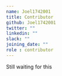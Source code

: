 ```yaml
---
name: Joel1742001
title: Contributor
github: Joel1742001
twitter: ""
linkedin: ""
slack: ""
joining_date: ""
role : contributor
---
```


Still waiting for this
